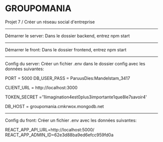 ﻿# GROUPOMANIA

Projet 7 / Créer un réseau social d'entreprise

---

Démarrer le server:
Dans le dossier backend, entrez npm start

---

Démarrer le front:
Dans le dossier frontend, entrez npm start

---

Config du server:
Créer un fichier .env dans le dossier config avec les données suivantes:

PORT = 5000
DB_USER_PASS = ParuusDies:Mandelstam_3417

CLIENT_URL = http://localhost:3000

TOKEN_SECRET ='1limagination4est0plus3importante1que8le7savoir4'

DB_HOST = groupomania.cmkrwox.mongodb.net

---

Config du front:
Créer un fichier .env avec les données suivantes:

REACT_APP_API_URL=http://localhost:5000/
REACT_APP_ADMIN_ID=62e3d88ba9ed6efcc959fd0a
